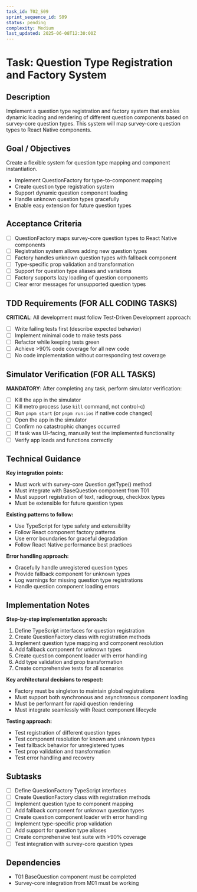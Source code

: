 ```yaml
---
task_id: T02_S09
sprint_sequence_id: S09
status: pending
complexity: Medium
last_updated: 2025-06-08T12:30:00Z
---
```


# Task: Question Type Registration and Factory System

## Description
Implement a question type registration and factory system that enables dynamic loading and rendering of different question components based on survey-core question types. This system will map survey-core question types to React Native components.

## Goal / Objectives
Create a flexible system for question type mapping and component instantiation.
- Implement QuestionFactory for type-to-component mapping
- Create question type registration system
- Support dynamic question component loading
- Handle unknown question types gracefully
- Enable easy extension for future question types

## Acceptance Criteria
- [ ] QuestionFactory maps survey-core question types to React Native components
- [ ] Registration system allows adding new question types
- [ ] Factory handles unknown question types with fallback component
- [ ] Type-specific prop validation and transformation
- [ ] Support for question type aliases and variations
- [ ] Factory supports lazy loading of question components
- [ ] Clear error messages for unsupported question types

## TDD Requirements (FOR ALL CODING TASKS)
**CRITICAL**: All development must follow Test-Driven Development approach:
- [ ] Write failing tests first (describe expected behavior)
- [ ] Implement minimal code to make tests pass
- [ ] Refactor while keeping tests green
- [ ] Achieve >90% code coverage for all new code
- [ ] No code implementation without corresponding test coverage

## Simulator Verification (FOR ALL TASKS)
**MANDATORY**: After completing any task, perform simulator verification:
- [ ] Kill the app in the simulator
- [ ] Kill metro process (use `kill` command, not control-c)
- [ ] Run `pnpm start` (or `pnpm run:ios` if native code changed)
- [ ] Open the app in the simulator
- [ ] Confirm no catastrophic changes occurred
- [ ] If task was UI-facing, manually test the implemented functionality
- [ ] Verify app loads and functions correctly

## Technical Guidance
**Key integration points:**
- Must work with survey-core Question.getType() method
- Must integrate with BaseQuestion component from T01
- Must support registration of text, radiogroup, checkbox types
- Must be extensible for future question types

**Existing patterns to follow:**
- Use TypeScript for type safety and extensibility
- Follow React component factory patterns
- Use error boundaries for graceful degradation
- Follow React Native performance best practices

**Error handling approach:**
- Gracefully handle unregistered question types
- Provide fallback component for unknown types
- Log warnings for missing question type registrations
- Handle question component loading errors

## Implementation Notes
**Step-by-step implementation approach:**
1. Define TypeScript interfaces for question registration
2. Create QuestionFactory class with registration methods
3. Implement question type mapping and component resolution
4. Add fallback component for unknown types
5. Create question component loader with error handling
6. Add type validation and prop transformation
7. Create comprehensive tests for all scenarios

**Key architectural decisions to respect:**
- Factory must be singleton to maintain global registrations
- Must support both synchronous and asynchronous component loading
- Must be performant for rapid question rendering
- Must integrate seamlessly with React component lifecycle

**Testing approach:**
- Test registration of different question types
- Test component resolution for known and unknown types
- Test fallback behavior for unregistered types
- Test prop validation and transformation
- Test error handling and recovery

## Subtasks
- [ ] Define QuestionFactory TypeScript interfaces
- [ ] Create QuestionFactory class with registration methods
- [ ] Implement question type to component mapping
- [ ] Add fallback component for unknown question types
- [ ] Create question component loader with error handling
- [ ] Implement type-specific prop validation
- [ ] Add support for question type aliases
- [ ] Create comprehensive test suite with >90% coverage
- [ ] Test integration with survey-core question types

## Dependencies
- T01 BaseQuestion component must be completed
- Survey-core integration from M01 must be working